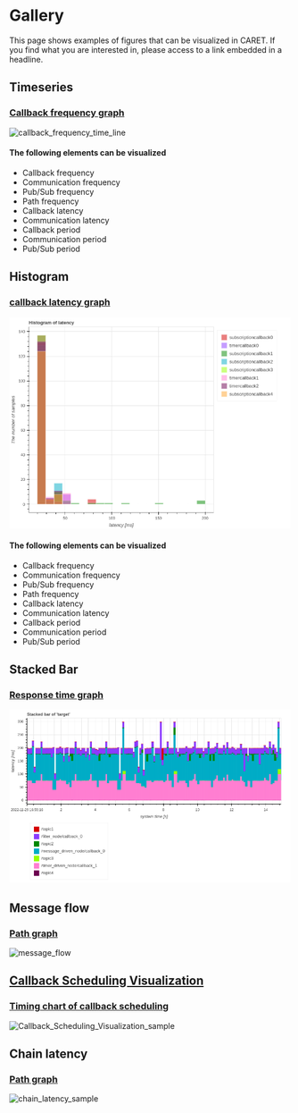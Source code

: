 # Gallery

This page shows examples of figures that can be visualized in CARET.
If you find what you are interested in, please access to a link embedded in a headline.

## Timeseries

### [Callback frequency graph](./visualization/frequency/index.md)

![callback_frequency_time_line](./imgs/callback_frequency_time_line.png)

#### The following elements can be visualized

- Callback frequency
- Communication frequency
- Pub/Sub frequency
- Path frequency
- Callback latency
- Communication latency
- Callback period
- Communication period
- Pub/Sub period


## Histogram

### [callback latency graph](./visualization/latency/index.md)

![callback_latency_histogram](./imgs/callback_latency_histogram.png)

#### The following elements can be visualized

- Callback frequency
- Communication frequency
- Pub/Sub frequency
- Path frequency
- Callback latency
- Communication latency
- Callback period
- Communication period
- Pub/Sub period

## Stacked Bar

### [Response time graph](./visualization/path/response_time.md)

![response_time_stacked_bar_all](./imgs/response_time_stacked_bar_all.png)

## Message flow

### [Path graph](./visualization/path/message_flow.md)

![message_flow](./imgs/message_flow_sample.png)

## [Callback Scheduling Visualization](./visualization/scheduling/callback.md)

### [Timing chart of callback scheduling](./visualization/scheduling/callback.md)

![Callback_Scheduling_Visualization_sample](./visualization/imgs/callback_scheduling_executor.png)

## Chain latency

### [Path graph](./visualization/path/chain_latency.md)

![chain_latency_sample](./imgs/chain_latency_sample.png)
